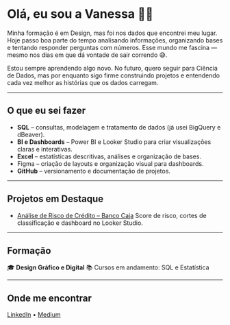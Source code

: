 # Olá, eu sou a Vanessa 👋🏽

Minha formação é em Design, mas foi nos dados que encontrei meu lugar. Hoje passo boa parte do tempo analisando informações, organizando bases e tentando responder perguntas com números. Esse mundo me fascina — mesmo nos dias em que dá vontade de sair correndo 😅.

Estou sempre aprendendo algo novo. No futuro, quero seguir para Ciência de Dados, mas por enquanto sigo firme construindo projetos e entendendo cada vez melhor as histórias que os dados carregam.

---

## O que eu sei fazer

* **SQL** – consultas, modelagem e tratamento de dados (já usei BigQuery e dBeaver).
* **BI e Dashboards** – Power BI e Looker Studio para criar visualizações claras e interativas.
* **Excel** – estatísticas descritivas, análises e organização de bases.
* Figma – criação de layouts e organização visual para dashboards.
* **GitHub** – versionamento e documentação de projetos.

---

## Projetos em Destaque

* [Análise de Risco de Crédito – Banco Caja](link_para_repo)
  Score de risco, cortes de classificação e dashboard no Looker Studio.

---

## Formação

🎓 **Design Gráfico e Digital**
📚 Cursos em andamento: SQL e Estatística

---

## Onde me encontrar
[LinkedIn]([link_linkedin](https://www.linkedin.com/in/vanessacampoy/)) • [Medium]([link_medium](https://medium.com/@vanessacamqpoy))

  
    

